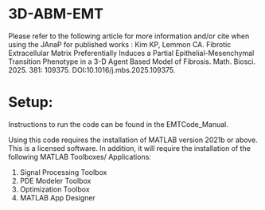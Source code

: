 # 3D-ABM-EMT
Please refer to the following article for more information and/or cite when using the JAnaP for published works :
Kim KP, Lemmon CA. Fibrotic Extracellular Matrix Preferentially Induces a Partial Epithelial-Mesenchymal Transition Phenotype in a 3-D Agent Based Model of Fibrosis. Math. Biosci. 2025. 381: 109375. DOI:10.1016/j.mbs.2025.109375. 

# Setup:
Instructions to run the code can be found in the EMTCode_Manual.

Using this code requires the installation of MATLAB version 2021b or above. This is a licensed software.
In addition, it will require the installation of the following MATLAB Toolboxes/ Applications:
1. Signal Processing Toolbox
2. PDE Modeler Toolbox
3. Optimization Toolbox
4. MATLAB App Designer

